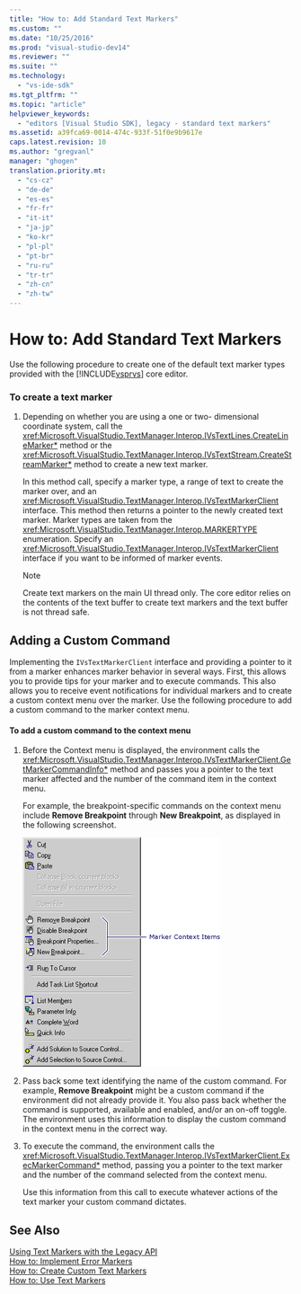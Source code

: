 ```yaml
---
title: "How to: Add Standard Text Markers"
ms.custom: ""
ms.date: "10/25/2016"
ms.prod: "visual-studio-dev14"
ms.reviewer: ""
ms.suite: ""
ms.technology: 
  - "vs-ide-sdk"
ms.tgt_pltfrm: ""
ms.topic: "article"
helpviewer_keywords: 
  - "editors [Visual Studio SDK], legacy - standard text markers"
ms.assetid: a39fca69-0014-474c-933f-51f0e9b9617e
caps.latest.revision: 10
ms.author: "gregvanl"
manager: "ghogen"
translation.priority.mt: 
  - "cs-cz"
  - "de-de"
  - "es-es"
  - "fr-fr"
  - "it-it"
  - "ja-jp"
  - "ko-kr"
  - "pl-pl"
  - "pt-br"
  - "ru-ru"
  - "tr-tr"
  - "zh-cn"
  - "zh-tw"
---
```

# How to: Add Standard Text Markers
Use the following procedure to create one of the default text marker types provided with the [!INCLUDE[vsprvs](../code-quality/includes/vsprvs_md.md)] core editor.  
  
### To create a text marker  
  
1.  Depending on whether you are using a one or two- dimensional coordinate system, call the <xref:Microsoft.VisualStudio.TextManager.Interop.IVsTextLines.CreateLineMarker*> method or the <xref:Microsoft.VisualStudio.TextManager.Interop.IVsTextStream.CreateStreamMarker*> method to create a new text marker.  
  
     In this method call, specify a marker type, a range of text to create the marker over, and an <xref:Microsoft.VisualStudio.TextManager.Interop.IVsTextMarkerClient> interface. This method then returns a pointer to the newly created text marker. Marker types are taken from the <xref:Microsoft.VisualStudio.TextManager.Interop.MARKERTYPE> enumeration. Specify an <xref:Microsoft.VisualStudio.TextManager.Interop.IVsTextMarkerClient> interface if you want to be informed of marker events.  
  
    > [!NOTE]
    >  Create text markers on the main UI thread only. The core editor relies on the contents of the text buffer to create text markers and the text buffer is not thread safe.  
  
## Adding a Custom Command  
 Implementing the `IVsTextMarkerClient` interface and providing a pointer to it from a marker enhances marker behavior in several ways. First, this allows you to provide tips for your marker and to execute commands. This also allows you to receive event notifications for individual markers and to create a custom context menu over the marker. Use the following procedure to add a custom command to the marker context menu.  
  
#### To add a custom command to the context menu  
  
1.  Before the Context menu is displayed, the environment calls the <xref:Microsoft.VisualStudio.TextManager.Interop.IVsTextMarkerClient.GetMarkerCommandInfo*> method and passes you a pointer to the text marker affected and the number of the command item in the context menu.  
  
     For example, the breakpoint-specific commands on the context menu include **Remove Breakpoint** through **New Breakpoint**, as displayed in the following screenshot.  
  
     ![Marker Context Menu](../extensibility/media/vsmarkercontextmenu.gif "vsMarkercontextmenu")  
  
2.  Pass back some text identifying the name of the custom command. For example, **Remove Breakpoint** might be a custom command if the environment did not already provide it. You also pass back whether the command is supported, available and enabled, and/or an on-off toggle. The environment uses this information to display the custom command in the context menu in the correct way.  
  
3.  To execute the command, the environment calls the <xref:Microsoft.VisualStudio.TextManager.Interop.IVsTextMarkerClient.ExecMarkerCommand*> method, passing you a pointer to the text marker and the number of the command selected from the context menu.  
  
     Use this information from this call to execute whatever actions of the text marker your custom command dictates.  
  
## See Also  
 [Using Text Markers with the Legacy API](../extensibility/using-text-markers-with-the-legacy-api.md)   
 [How to: Implement Error Markers](../extensibility/how-to--implement-error-markers.md)   
 [How to: Create Custom Text Markers](../extensibility/how-to--create-custom-text-markers.md)   
 [How to: Use Text Markers](../extensibility/how-to--use-text-markers.md)